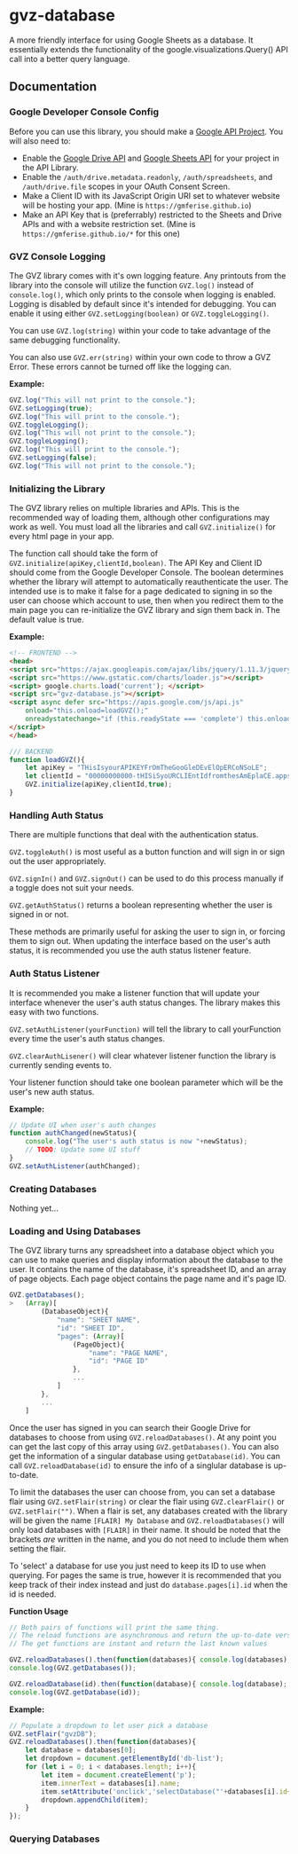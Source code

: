 # gvz-database
A more friendly interface for using Google Sheets as a database.
It essentially extends the functionality of the google.visualizations.Query() API call into a better query language.

## Documentation

### Google Developer Console Config
Before you can use this library, you should make a [Google API Project](https://console.developers.google.com/).
You will also need to:
* Enable the [Google Drive API](https://console.developers.google.com/apis/library/drive.googleapis.com?id=e44a1596-da14-427c-9b36-5eb6acce3775) and [Google Sheets API](https://console.developers.google.com/apis/library/sheets.googleapis.com?id=739c20c5-5641-41e8-a938-e55ddc082ad1) for your project in the API Library.
* Enable the `/auth/drive.metadata.readonly`, `/auth/spreadsheets`, and `/auth/drive.file` scopes in your OAuth Consent Screen.
* Make a Client ID with its JavaScript Origin URI set to whatever website will be hosting your app. (Mine is `https://gmferise.github.io`)
* Make an API Key that is (preferrably) restricted to the Sheets and Drive APIs and with a website restriction set. (Mine is `https://gmferise.github.io/*` for this one)


### GVZ Console Logging
The GVZ library comes with it's own logging feature.
Any printouts from the library into the console will utilize the function `GVZ.log()` instead of `console.log()`, which only prints to the console when logging is enabled.
Logging is disabled by default since it's intended for debugging. You can enable it using either `GVZ.setLogging(boolean)` or `GVZ.toggleLogging()`.

You can use `GVZ.log(string)` within your code to take advantage of the same debugging functionality.

You can also use `GVZ.err(string)` within your own code to throw a GVZ Error. These errors cannot be turned off like the logging can.


**Example:**
```javascript
GVZ.log("This will not print to the console.");
GVZ.setLogging(true);
GVZ.log("This will print to the console.");
GVZ.toggleLogging();
GVZ.log("This will not print to the console.");
GVZ.toggleLogging();
GVZ.log("This will print to the console.");
GVZ.setLogging(false);
GVZ.log("This will not print to the console.");
```

### Initializing the Library
The GVZ library relies on multiple libraries and APIs.
This is the recommended way of loading them, although other configurations may work as well.
You must load all the libraries and call `GVZ.initialize()` for every html page in your app.

The function call should take the form of `GVZ.initialize(apiKey,clientId,boolean)`.
The API Key and Client ID should come from the Google Developer Console.
The boolean determines whether the library will attempt to automatically reauthenticate the user.
The intended use is to make it false for a page dedicated to signing in so the user can choose which account to use,
then when you redirect them to the main page you can re-initialize the GVZ library and sign them back in.
The default value is true.

**Example:** 
```html
<!-- FRONTEND -->
<head>
<script src="https://ajax.googleapis.com/ajax/libs/jquery/1.11.3/jquery.min.js"></script>
<script src="https://www.gstatic.com/charts/loader.js"></script>
<script> google.charts.load('current'); </script>
<script src="gvz-database.js"></script>
<script async defer src="https://apis.google.com/js/api.js" 
    onload="this.onload=loadGVZ();"
    onreadystatechange="if (this.readyState === 'complete') this.onload()">
</script>
</head>
```
```javascript
/// BACKEND
function loadGVZ(){
    let apiKey = "THisIsyourAPIKEYFrOmTheGooGleDEvElOpERCoNSoLE";
    let clientId = "00000000000-tHISiSyoURCLIEntIdfromthesAmEplaCE.apps.googleusercontent.com";
    GVZ.initialize(apiKey,clientId,true);
}
```

### Handling Auth Status
There are multiple functions that deal with the authentication status.

`GVZ.toggleAuth()` is most useful as a button function and will sign in or sign out the user appropriately.

`GVZ.signIn()` and `GVZ.signOut()` can be used to do this process manually if a toggle does not suit your needs.

`GVZ.getAuthStatus()` returns a boolean representing whether the user is signed in or not.

These methods are primarily useful for asking the user to sign in, or forcing them to sign out.
When updating the interface based on the user's auth status, it is recommended you use the auth status listener feature.

### Auth Status Listener
It is recommended you make a listener function that will update your interface whenever the user's auth status changes.
The library makes this easy with two functions.

`GVZ.setAuthListener(yourFunction)` will tell the library to call yourFunction every time the user's auth status changes.

`GVZ.clearAuthLisener()` will clear whatever listener function the library is currently sending events to.

Your listener function should take one boolean parameter which will be the user's new auth status.

**Example:**
```javascript
// Update UI when user's auth changes
function authChanged(newStatus){
    console.log("The user's auth status is now "+newStatus);
    // TODO: Update some UI stuff
}
GVZ.setAuthListener(authChanged);
```

### Creating Databases
Nothing yet...

### Loading and Using Databases
The GVZ library turns any spreadsheet into a database object which you can use to make queries and display information about the database to the user.
It contains the name of the database, it's spreadsheet ID, and an array of page objects.
Each page object contains the page name and it's page ID.

```javascript
GVZ.getDatabases();
>   (Array)[
        (DatabaseObject){
            "name": "SHEET NAME",
            "id": "SHEET ID",
            "pages": (Array)[
                (PageObject){
                    "name": "PAGE NAME",
                    "id": "PAGE ID"
                },
                ...
            ]
        },
        ...
    ]
```

Once the user has signed in you can search their Google Drive for databases to choose from using `GVZ.reloadDatabases()`.
At any point you can get the last copy of this array using `GVZ.getDatabases()`.
You can also get the information of a singular database using `getDatabase(id)`.
You can call `GVZ.reloadDatabase(id)` to ensure the info of a singlular database is up-to-date.

To limit the databases the user can choose from, you can set a database flair using `GVZ.setFlair(string)` or clear the flair using `GVZ.clearFlair()` or `GVZ.setFlair("")`.
When a flair is set, any databases created with the library will be given the name `[FLAIR] My Database` and `GVZ.reloadDatabases()` will only load databases with `[FLAIR]` in their name.
It should be noted that the brackets *are* written in the name, and you do not need to include them when setting the flair.

To 'select' a database for use you just need to keep its ID to use when querying. For pages the same is true, however it is recommended that you keep track of their index instead and just do `database.pages[i].id` when the id is needed.

**Function Usage**
```javascript
// Both pairs of functions will print the same thing.
// The reload functions are asynchronous and return the up-to-date versions in a promise
// The get functions are instant and return the last known values

GVZ.reloadDatabases().then(function(databases){ console.log(databases); });
console.log(GVZ.getDatabases());

GVZ.reloadDatabase(id).then(function(database){ console.log(database); });
console.log(GVZ.getDatabase(id));
```

**Example:**
```javascript
// Populate a dropdown to let user pick a database
GVZ.setFlair("gvzDB");
GVZ.reloadDatabases().then(function(databases){
    let database = databases[0];
    let dropdown = document.getElementById('db-list');
    for (let i = 0; i < databases.length; i++){
        let item = document.createElement('p');
        item.innerText = databases[i].name;
        item.setAttribute('onclick','selectDatabase("'+databases[i].id+'")');
        dropdown.appendChild(item);
    }
});
```

### Querying Databases
